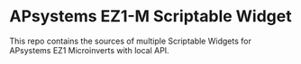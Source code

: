 # APsystems EZ1-M Scriptable Widget

This repo contains the sources of multiple Scriptable Widgets for APsystems EZ1 Microinverts with local API.
